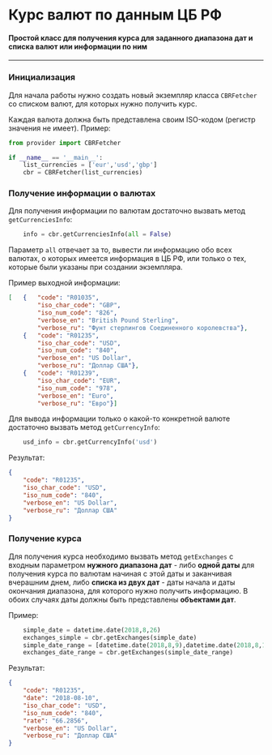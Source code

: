 # Курс валют по данным ЦБ РФ
#### Простой класс для получения курса для заданного диапазона дат и списка валют или информации по ним

---

### Инициализация

Для начала работы нужно создать новый экземпляр класса `CBRFetcher` со списком валют, для которых нужно получить курс.

Каждая валюта должна быть представлена своим ISO-кодом (регистр значения не имеет). Пример:

```python
from provider import CBRFetcher

if __name__ == '__main__':
	list_currencies = ['eur','usd','gbp']
	cbr = CBRFetcher(list_currencies)
```

### Получение информации о валютах

Для получения информации по валютам достаточно вызвать метод `getCurrenciesInfo`:

```python
    info = cbr.getCurrenciesInfo(all = False)
```

Параметр `all` отвечает за то, вывести ли информацию обо всех валютах, о которых имеется информация в ЦБ РФ, или только о тех, которые были указаны при создании экземпляра.

Пример выходной информации:

```json
[   {   "code": "R01035",
        "iso_char_code": "GBP",
        "iso_num_code": "826",
        "verbose_en": "British Pound Sterling",
        "verbose_ru": "Фунт стерлингов Соединенного королевства"},
    {   "code": "R01235",
        "iso_char_code": "USD",
        "iso_num_code": "840",
        "verbose_en": "US Dollar",
        "verbose_ru": "Доллар США"},
    {   "code": "R01239",
        "iso_char_code": "EUR",
        "iso_num_code": "978",
        "verbose_en": "Euro",
        "verbose_ru": "Евро"}]
```

Для вывода информации только о какой-то конкретной валюте достаточно вызвать метод `getCurrencyInfo`:

```python
    usd_info = cbr.getCurrencyInfo('usd')
```

Результат:

```json
{   
    "code": "R01235",
    "iso_char_code": "USD",
    "iso_num_code": "840",
    "verbose_en": "US Dollar",
    "verbose_ru": "Доллар США"
}
```

### Получение курса

Для получения курса необходимо вызвать метод `getExchanges` с входным параметром **нужного диапазона дат** - либо __одной даты__ для получения курса по валютам начиная с этой даты и заканчивая вчерашним днем, либо __списка из двух дат__ - даты начала и даты окончания диапазона, для которого нужно получить информацию. В обоих случаях даты должны быть представлены **объектами дат**.

Пример:

```python
    simple_date = datetime.date(2018,8,26)
    exchanges_simple = cbr.getExchanges(simple_date)
    simple_date_range = [datetime.date(2018,8,9),datetime.date(2018,8,10)]
    exchanges_date_range = cbr.getExchanges(simple_date_range)
```

Результат:

```json
{   
    "code": "R01235",
    "date": "2018-08-10",
    "iso_char_code": "USD",
    "iso_num_code": "840",
    "rate": "66.2856",
    "verbose_en": "US Dollar",
    "verbose_ru": "Доллар США"
}
```